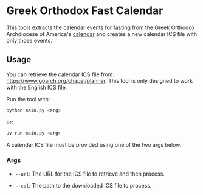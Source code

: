 # Greek Orthodox Fast Calendar

This tools extracts the calendar events for fasting from the Greek Orthodox Archdiocese of America's [calendar](https://www.goarch.org/chapel/calendar) and creates a new calendar ICS file with only those events.

## Usage

You can retrieve the calendar ICS file from: https://www.goarch.org/chapel/planner.
This tool is only designed to work with the English ICS file.

Run the tool with:

```bash
python main.py <arg>
```

or:

```bash
uv run main.py <arg>
```

A calendar ICS file must be provided using one of the two args below.

### Args

- `--url`: The URL for the ICS file to retrieve and then process.

- `--cal`: The path to the downloaded ICS file to process.

